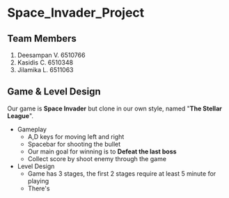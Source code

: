 # Space_Invader_Project

## Team Members
1. Deesampan V. 6510766 
2. Kasidis C. 6510348
3. Jilamika L. 6511063


## Game & Level Design
Our game is **Space Invader** but clone in our own style, named "**The Stellar League**".
- Gameplay
  - A,D keys for moving left and right
  - Spacebar for shooting the bullet
  - Our main goal for winning is to **Defeat the last boss**
  - Collect score by shoot enemy through the game
- Level Design
  - Game has 3 stages, the first 2 stages require at least 5 minute for playing
  - There's
